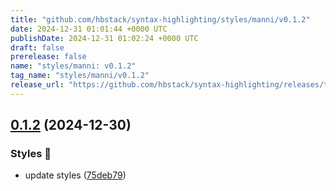 ```yaml
---
title: "github.com/hbstack/syntax-highlighting/styles/manni/v0.1.2"
date: 2024-12-31 01:01:44 +0000 UTC
publishDate: 2024-12-31 01:02:24 +0000 UTC
draft: false
prerelease: false
name: "styles/manni: v0.1.2"
tag_name: "styles/manni/v0.1.2"
release_url: "https://github.com/hbstack/syntax-highlighting/releases/tag/styles/manni/v0.1.2"
---
```


## [0.1.2](https://github.com/hbstack/syntax-highlighting/compare/styles/manni/v0.1.1...styles/manni/v0.1.2) (2024-12-30)


### Styles 🎨

* update styles ([75deb79](https://github.com/hbstack/syntax-highlighting/commit/75deb79773c00a91668118f44e1ffcf018513cd9))
